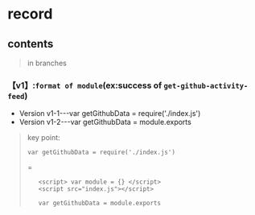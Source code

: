 # record

##  contents
>in branches

### 【v1】:`format of module`(ex:success of `get-github-activity-feed`)
- Version v1-1---var getGithubData = require('./index.js')
- Version v1-2---var getGithubData = module.exports


> key point:
>```
>var getGithubData = require('./index.js')
>```     
>=
>```
>    <script> var module = {} </script>
>    <script src="index.js"></script>
>    
>    var getGithubData = module.exports
>```  


